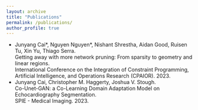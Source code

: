 ```yaml
---
layout: archive
title: "Publications"
permalink: /publications/
author_profile: true
---
```


* Junyang Cai*, Nguyen Nguyen*, Nishant Shrestha, Aidan Good, Ruisen Tu, Xin Yu, Thiago Serra.  
  Getting away with more network pruning: From sparsity to geometry and linear regions.  
 International Conference on the Integration of Constraint Programming, Artificial Intelligence, and Operations Research (CPAIOR). 2023.
* Junyang Cai, Christopher M. Haggerty, Joshua V. Stough.  
Co-Unet-GAN: a Co-Learning Domain Adaptation Model on Echocardiography Segmentation.  
SPIE - Medical Imaging. 2023.
